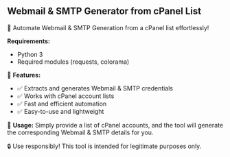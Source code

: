 ## Webmail & SMTP Generator from cPanel List
🚀 Automate Webmail & SMTP Generation from a cPanel list effortlessly!

**Requirements:**
 - Python 3
 - Required modules (requests, colorama)

🔹 **Features:**
- ✅ Extracts and generates Webmail & SMTP credentials
- ✅ Works with cPanel account lists
- ✅ Fast and efficient automation
- ✅ Easy-to-use and lightweight

📌 **Usage:** Simply provide a list of cPanel accounts, and the tool will generate the corresponding Webmail & SMTP details for you.

🔒 Use responsibly! This tool is intended for legitimate purposes only.
